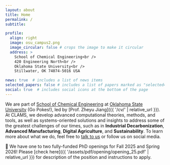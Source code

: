 ```yaml
---
layout: about
title: Home
permalink: /
subtitle:

profile:
  align: right
  image: osu_campus2.png
  image_circular: false # crops the image to make it circular
  address: >
    School of Chemical Engineering<br />
    420 Engineering North<br />
    Oklahoma State University<br />
    Stillwater, OK 74074-5016 USA

news: true  # includes a list of news items
selected_papers: false # includes a list of papers marked as "selected={true}"
social: true  # includes social icons at the bottom of the page
---
```


We are part of [School of Chemical Engineering](https://ceat.okstate.edu/che/) at [Oklahoma State University](https://go.okstate.edu/) (Go Pokes!), led by [Prof. Zheyu Jiang]({{ '/cv/' | relative_url }}). At CLAMS, we develop advanced computational theories, methods, and tools, as well as systems-oriented solutions and insights to address some of the greatest challenges of our times, such as in **Industrial Decarbonization**, **Advanced Manufacturing**, **Digital Agriculture**, and **Sustainability**. To learn more about what we do, feel free to [talk to us](mailto:zheyu.jiang@okstate.edu) or follow us on social media. 

🚀 We have one to two fully-funded PhD openings for Fall 2025 and Spring 2026! Please [check here]({{ '/assets/pdf/opening/opening_25.pdf' | relative_url }}) for description of the position and instructions to apply.